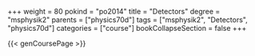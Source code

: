 +++
weight = 80
pokind = "po2014"
title = "Detectors"
degree = "msphysik2"
parents = ["physics70d"]
tags = ["msphysik2", "Detectors", "physics70d"]
categories = ["course"]
bookCollapseSection = false
+++

{{< genCoursePage >}}
